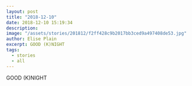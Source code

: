 ```yaml
---
layout: post
title: "2018-12-10"
date: 2018-12-10 15:19:34
description: 
image: "/assets/stories/201812/f2ff428c9b2017bb3ced9a497408de53.jpg"
author: Elise Plain
excerpt: GOOD (K)NIGHT
tags: 
  - stories
  - all
---
```


GOOD (K)NIGHT
<p></p>
